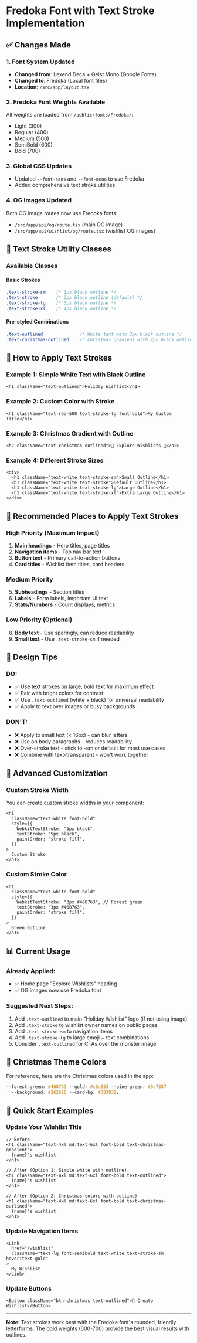 # Fredoka Font with Text Stroke Implementation

## ✅ Changes Made

### 1. Font System Updated

- **Changed from**: Lexend Deca + Geist Mono (Google Fonts)
- **Changed to**: Fredoka (Local font files)
- **Location**: `/src/app/layout.tsx`

### 2. Fredoka Font Weights Available

All weights are loaded from `/public/fonts/Fredoka/`:

- Light (300)
- Regular (400)
- Medium (500)
- SemiBold (600)
- Bold (700)

### 3. Global CSS Updates

- Updated `--font-sans` and `--font-mono` to use Fredoka
- Added comprehensive text stroke utilities

### 4. OG Images Updated

Both OG image routes now use Fredoka fonts:

- `/src/app/api/og/route.tsx` (main OG image)
- `/src/app/api/wishlist/og/route.tsx` (wishlist OG images)

## 🎨 Text Stroke Utility Classes

### Available Classes

#### Basic Strokes

```css
.text-stroke-sm    /* 1px black outline */
.text-stroke       /* 2px black outline (default) */
.text-stroke-lg    /* 3px black outline */
.text-stroke-xl    /* 4px black outline */
```

#### Pre-styled Combinations

```css
.text-outlined              /* White text with 3px black outline */
.text-christmas-outlined    /* Christmas gradient with 2px black outline */
```

## 📝 How to Apply Text Strokes

### Example 1: Simple White Text with Black Outline

```tsx
<h1 className="text-outlined">Holiday Wishlist</h1>
```

### Example 2: Custom Color with Stroke

```tsx
<h1 className="text-red-500 text-stroke-lg font-bold">My Custom Title</h1>
```

### Example 3: Christmas Gradient with Outline

```tsx
<h2 className="text-christmas-outlined">🎁 Explore Wishlists 🎁</h2>
```

### Example 4: Different Stroke Sizes

```tsx
<div>
  <h1 className="text-white text-stroke-sm">Small Outline</h1>
  <h1 className="text-white text-stroke">Default Outline</h1>
  <h1 className="text-white text-stroke-lg">Large Outline</h1>
  <h1 className="text-white text-stroke-xl">Extra Large Outline</h1>
</div>
```

## 🎯 Recommended Places to Apply Text Strokes

### High Priority (Maximum Impact)

1. **Main headings** - Hero titles, page titles
2. **Navigation items** - Top nav bar text
3. **Button text** - Primary call-to-action buttons
4. **Card titles** - Wishlist item titles, card headers

### Medium Priority

5. **Subheadings** - Section titles
6. **Labels** - Form labels, important UI text
7. **Stats/Numbers** - Count displays, metrics

### Low Priority (Optional)

8. **Body text** - Use sparingly, can reduce readability
9. **Small text** - Use `.text-stroke-sm` if needed

## 🎨 Design Tips

### DO:

- ✅ Use text strokes on large, bold text for maximum effect
- ✅ Pair with bright colors for contrast
- ✅ Use `.text-outlined` (white + black) for universal readability
- ✅ Apply to text over images or busy backgrounds

### DON'T:

- ❌ Apply to small text (< 16px) - can blur letters
- ❌ Use on body paragraphs - reduces readability
- ❌ Over-stroke text - stick to -sm or default for most use cases
- ❌ Combine with text-transparent - won't work together

## 🔧 Advanced Customization

### Custom Stroke Width

You can create custom stroke widths in your component:

```tsx
<h1
  className="text-white font-bold"
  style={{
    WebkitTextStroke: "5px black",
    textStroke: "5px black",
    paintOrder: "stroke fill",
  }}
>
  Custom Stroke
</h1>
```

### Custom Stroke Color

```tsx
<h1
  className="text-white font-bold"
  style={{
    WebkitTextStroke: "3px #468763", // Forest green
    textStroke: "3px #468763",
    paintOrder: "stroke fill",
  }}
>
  Green Outline
</h1>
```

## 📊 Current Usage

### Already Applied:

- ✅ Home page "Explore Wishlists" heading
- ✅ OG images now use Fredoka font

### Suggested Next Steps:

1. Add `.text-outlined` to main "Holiday Wishlist" logo (if not using image)
2. Add `.text-stroke` to wishlist owner names on public pages
3. Add `.text-stroke-sm` to navigation items
4. Add `.text-stroke-lg` to large emoji + text combinations
5. Consider `.text-outlined` for CTAs over the monster image

## 🎄 Christmas Theme Colors

For reference, here are the Christmas colors used in the app:

```css
--forest-green: #468763 --gold: #c0a053 --pine-green: #3d7357
  --background: #262626 --card-bg: #383838;
```

## 🚀 Quick Start Examples

### Update Your Wishlist Title

```tsx
// Before
<h1 className="text-4xl md:text-6xl font-bold text-christmas-gradient">
  {name}'s wishlist
</h1>

// After (Option 1: Simple white with outline)
<h1 className="text-4xl md:text-6xl font-bold text-outlined">
  {name}'s wishlist
</h1>

// After (Option 2: Christmas colors with outline)
<h1 className="text-4xl md:text-6xl font-bold text-christmas-outlined">
  {name}'s wishlist
</h1>
```

### Update Navigation Items

```tsx
<Link
  href="/wishlist"
  className="text-lg font-semibold text-white text-stroke-sm hover:text-gold"
>
  My Wishlist
</Link>
```

### Update Buttons

```tsx
<Button className="btn-christmas text-outlined">🎅 Create Wishlist</Button>
```

---

**Note**: Text strokes work best with the Fredoka font's rounded, friendly letterforms. The bold weights (600-700) provide the best visual results with outlines.
